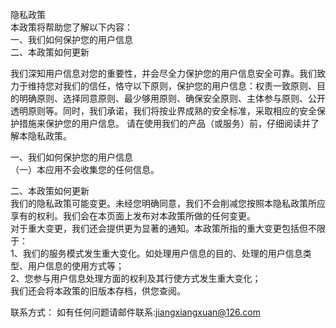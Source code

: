隐私政策  
本政策将帮助您了解以下内容：  
一、我们如何保护您的用户信息  
二、本政策如何更新  

我们深知用户信息对您的重要性，并会尽全力保护您的用户信息安全可靠。我们致力于维持您对我们的信任，恪守以下原则，保护您的用户信息：权责一致原则、目的明确原则、选择同意原则、最少够用原则、确保安全原则、主体参与原则、公开透明原则等。同时，我们承诺，我们将按业界成熟的安全标准，采取相应的安全保护措施来保护您的用户信息。
请在使用我们的产品（或服务）前，仔细阅读并了解本隐私政策。  

一、我们如何保护您的用户信息  
（一）本应用不会收集您的任何信息。  


二、本政策如何更新  
我们的隐私政策可能变更。未经您明确同意，我们不会削减您按照本隐私政策所应享有的权利。我们会在本页面上发布对本政策所做的任何变更。  
对于重大变更，我们还会提供更为显著的通知。本政策所指的重大变更包括但不限于：  
1、我们的服务模式发生重大变化。如处理用户信息的目的、处理的用户信息类型、用户信息的使用方式等；  
2、您参与用户信息处理方面的权利及其行使方式发生重大变化；  
我们还会将本政策的旧版本存档，供您查阅。  

联系方式：
如有任何问题请邮件联系:jiangxiangxuan@126.com
